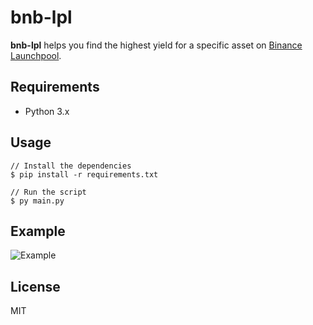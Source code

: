 # bnb-lpl

**bnb-lpl** helps you find the highest yield for a specific asset on [Binance Launchpool](https://launchpad.binance.com/en/tab3).

## Requirements

- Python 3.x

## Usage

```shell script
// Install the dependencies
$ pip install -r requirements.txt

// Run the script
$ py main.py
```

## Example

![Example](https://ipfs.io/ipfs/Qmdgs9pJnRC3YUPpCJuTUneUeTCyAxtSy9jqTALzk4tMMA)

## License

MIT
